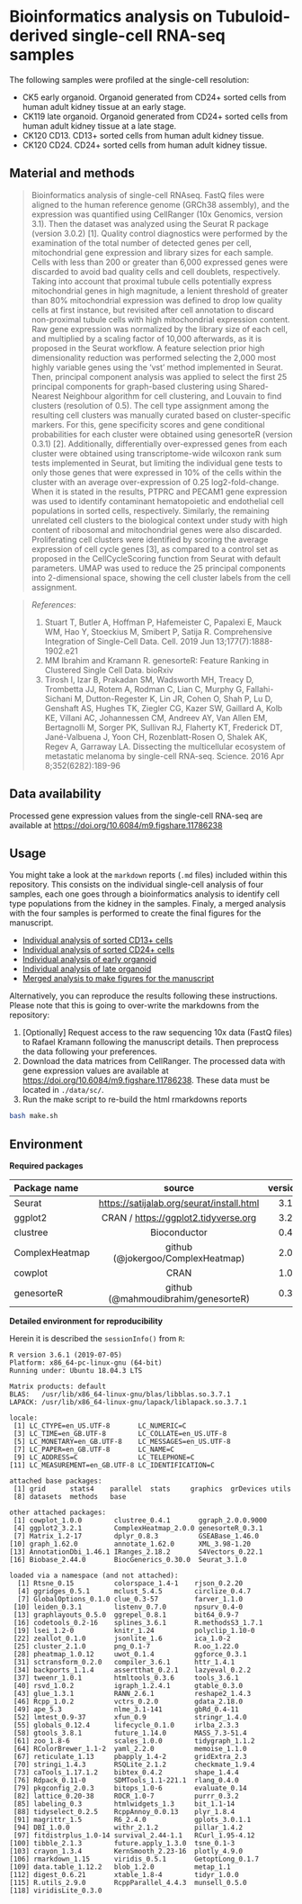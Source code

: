 # Bioinformatics analysis on Tubuloid-derived single-cell RNA-seq samples
The following samples were profiled at the single-cell resolution:
* CK5 early organoid. Organoid generated from CD24+ sorted cells from human adult kidney tissue at an early stage.
* CK119 late organoid. Organoid generated from CD24+ sorted cells from human adult kidney tissue at a late stage.
* CK120 CD13. CD13+ sorted cells from human adult kidney tissue.
* CK120 CD24. CD24+ sorted cells from human adult kidney tissue.

## Material and methods
> Bioinformatics analysis of single-cell RNAseq. FastQ files were aligned to the human reference genome (GRCh38 assembly), 
and the expression was quantified using CellRanger (10x Genomics, version 3.1). Then the dataset was analyzed using the Seurat 
R package (version 3.0.2) [1]. Quality control diagnostics were performed by the examination of the total number of detected genes 
per cell, mitochondrial gene expression and library sizes for each sample. Cells with less than 200 or greater than 6,000 expressed 
genes were discarded to avoid bad quality cells and cell doublets, respectively. Taking into account that proximal tubule cells 
potentially express mitochondrial genes in high magnitude, a lenient threshold of greater than 80% mitochondrial expression was 
defined to drop low quality cells at first instance, but revisited after cell annotation to discard non-proximal tubule cells with 
high mitochondrial expression content. Raw gene expression was normalized by the library size of each cell, and multiplied by a scaling 
factor of 10,000 afterwards, as it is proposed in the Seurat workflow. A feature selection prior high dimensionality reduction was 
performed selecting the 2,000 most highly variable genes using the ‘vst’ method implemented in Seurat. Then, principal component analysis 
was applied to select the first 25 principal components for graph-based clustering using Shared-Nearest Neighbour algorithm for cell clustering, 
and Louvain to find clusters (resolution of 0.5). The cell type assignment among the resulting cell clusters was manually curated based on 
cluster-specific markers. For this, gene specificity scores and gene conditional probabilities for each cluster were obtained using 
genesorteR (version 0.3.1) [2]. Additionally, differentially over-expressed genes from each cluster were obtained using transcriptome-wide 
wilcoxon rank sum tests implemented in Seurat, but limiting the individual gene tests to only those genes that were expressed in 10% 
of the cells within the cluster with an average over-expression of 0.25 log2-fold-change. When it is stated in the results, PTPRC and 
PECAM1 gene expression was used to identify contaminant hematopoietic and endothelial cell populations in sorted cells, respectively. 
Similarly, the remaining unrelated cell clusters to the biological context under study with high content of ribosomal and mitochondrial 
genes were also discarded. Proliferating cell clusters were identified by scoring the average expression of cell cycle genes [3], as 
compared to a control set as proposed in the CellCycleScoring function from Seurat with default parameters. UMAP was used to reduce 
the 25 principal components into 2-dimensional space, showing the cell cluster labels from the cell assignment.

> *References*:
> 1. Stuart T, Butler A, Hoffman P, Hafemeister C, Papalexi E, Mauck WM, Hao Y, Stoeckius M, Smibert P, Satija R. Comprehensive Integration of Single-Cell Data. Cell. 2019 Jun 13;177(7):1888-1902.e21
> 2. MM Ibrahim and  Kramann R. genesorteR: Feature Ranking in Clustered Single Cell Data. bioRxiv
> 3. Tirosh I, Izar B, Prakadan SM, Wadsworth MH, Treacy D, Trombetta JJ, Rotem A, Rodman C, Lian C, Murphy G, Fallahi-Sichani M, Dutton-Regester K, Lin JR, Cohen O, Shah P, Lu D, Genshaft AS, Hughes TK, Ziegler CG, Kazer SW, Gaillard A, Kolb KE, Villani AC, Johannessen CM, Andreev AY, Van Allen EM, Bertagnolli M, Sorger PK, Sullivan RJ, Flaherty KT, Frederick DT, Jané-Valbuena J, Yoon CH, Rozenblatt-Rosen O, Shalek AK, Regev A, Garraway LA. Dissecting the multicellular ecosystem of metastatic melanoma by single-cell RNA-seq. Science. 2016 Apr 8;352(6282):189-96

## Data availability
Processed gene expression values from the single-cell RNA-seq are available at https://doi.org/10.6084/m9.figshare.11786238

## Usage
You might take a look at the `markdown` reports (`.md` files) included within this repository. This consists on the individual single-cell analysis of four samples, each one goes through a bioinformatics analysis to identify cell type populations from the kidney in the samples. Finaly, a merged analysis with the four samples is performed to create the final figures for the manuscript.

* [Individual analysis of sorted CD13+ cells](Individual_analysis_CK120_CD13)
* [Individual analysis of sorted CD24+ cells](Individual_analysis_CK121_CD24)
* [Individual analysis of early organoid](Individual_analysis_CK5_early_organoid)
* [Individual analysis of late organoid](Individual_analysis_CK119_late_organoid)
* [Merged analysis to make figures for the manuscript](Merged_analysis)


Alternatively, you can reproduce the results following these instructions. Please note that this is going to over-write the markdowns from the repository:

1. [Optionally] Request access to the raw sequencing 10x data (FastQ files) to Rafael Kramann following the manuscript details. Then preprocess the data following your preferences.
2. Download the data matrices from CellRanger. The processed data with gene expression values are available at https://doi.org/10.6084/m9.figshare.11786238. These data must be located in `./data/sc/`.
3. Run the make script to re-build the html rmarkdowns reports

```bash
bash make.sh
```

## Environment

**Required packages**

| Package name | source | version |
| :--- | :---: | ---: |
| Seurat | https://satijalab.org/seurat/install.html | 3.1.0 |
| ggplot2 | CRAN / https://ggplot2.tidyverse.org | 3.2.1 |
| clustree | Bioconductor | 0.4.1 |
| ComplexHeatmap | github (@jokergoo/ComplexHeatmap) | 2.0.0 |
| cowplot | CRAN | 1.0.0 |
| genesorteR | github (@mahmoudibrahim/genesorteR) | 0.3.1 |


**Detailed environment for reproducibility**

Herein it is described the `sessionInfo()` from `R`:
```
R version 3.6.1 (2019-07-05)
Platform: x86_64-pc-linux-gnu (64-bit)
Running under: Ubuntu 18.04.3 LTS

Matrix products: default
BLAS:   /usr/lib/x86_64-linux-gnu/blas/libblas.so.3.7.1
LAPACK: /usr/lib/x86_64-linux-gnu/lapack/liblapack.so.3.7.1

locale:
 [1] LC_CTYPE=en_US.UTF-8       LC_NUMERIC=C              
 [3] LC_TIME=en_GB.UTF-8        LC_COLLATE=en_US.UTF-8    
 [5] LC_MONETARY=en_GB.UTF-8    LC_MESSAGES=en_US.UTF-8   
 [7] LC_PAPER=en_GB.UTF-8       LC_NAME=C                 
 [9] LC_ADDRESS=C               LC_TELEPHONE=C            
[11] LC_MEASUREMENT=en_GB.UTF-8 LC_IDENTIFICATION=C       

attached base packages:
 [1] grid      stats4    parallel  stats     graphics  grDevices utils    
 [8] datasets  methods   base     

other attached packages:
 [1] cowplot_1.0.0        clustree_0.4.1       ggraph_2.0.0.9000   
 [4] ggplot2_3.2.1        ComplexHeatmap_2.0.0 genesorteR_0.3.1    
 [7] Matrix_1.2-17        dplyr_0.8.3          GSEABase_1.46.0     
[10] graph_1.62.0         annotate_1.62.0      XML_3.98-1.20       
[13] AnnotationDbi_1.46.1 IRanges_2.18.2       S4Vectors_0.22.1    
[16] Biobase_2.44.0       BiocGenerics_0.30.0  Seurat_3.1.0        

loaded via a namespace (and not attached):
  [1] Rtsne_0.15          colorspace_1.4-1    rjson_0.2.20       
  [4] ggridges_0.5.1      mclust_5.4.5        circlize_0.4.7     
  [7] GlobalOptions_0.1.0 clue_0.3-57         farver_1.1.0       
 [10] leiden_0.3.1        listenv_0.7.0       npsurv_0.4-0       
 [13] graphlayouts_0.5.0  ggrepel_0.8.1       bit64_0.9-7        
 [16] codetools_0.2-16    splines_3.6.1       R.methodsS3_1.7.1  
 [19] lsei_1.2-0          knitr_1.24          polyclip_1.10-0    
 [22] zeallot_0.1.0       jsonlite_1.6        ica_1.0-2          
 [25] cluster_2.1.0       png_0.1-7           R.oo_1.22.0        
 [28] pheatmap_1.0.12     uwot_0.1.4          ggforce_0.3.1      
 [31] sctransform_0.2.0   compiler_3.6.1      httr_1.4.1         
 [34] backports_1.1.4     assertthat_0.2.1    lazyeval_0.2.2     
 [37] tweenr_1.0.1        htmltools_0.3.6     tools_3.6.1        
 [40] rsvd_1.0.2          igraph_1.2.4.1      gtable_0.3.0       
 [43] glue_1.3.1          RANN_2.6.1          reshape2_1.4.3     
 [46] Rcpp_1.0.2          vctrs_0.2.0         gdata_2.18.0       
 [49] ape_5.3             nlme_3.1-141        gbRd_0.4-11        
 [52] lmtest_0.9-37       xfun_0.9            stringr_1.4.0      
 [55] globals_0.12.4      lifecycle_0.1.0     irlba_2.3.3        
 [58] gtools_3.8.1        future_1.14.0       MASS_7.3-51.4      
 [61] zoo_1.8-6           scales_1.0.0        tidygraph_1.1.2    
 [64] RColorBrewer_1.1-2  yaml_2.2.0          memoise_1.1.0      
 [67] reticulate_1.13     pbapply_1.4-2       gridExtra_2.3      
 [70] stringi_1.4.3       RSQLite_2.1.2       checkmate_1.9.4    
 [73] caTools_1.17.1.2    bibtex_0.4.2        shape_1.4.4        
 [76] Rdpack_0.11-0       SDMTools_1.1-221.1  rlang_0.4.0        
 [79] pkgconfig_2.0.3     bitops_1.0-6        evaluate_0.14      
 [82] lattice_0.20-38     ROCR_1.0-7          purrr_0.3.2        
 [85] labeling_0.3        htmlwidgets_1.3     bit_1.1-14         
 [88] tidyselect_0.2.5    RcppAnnoy_0.0.13    plyr_1.8.4         
 [91] magrittr_1.5        R6_2.4.0            gplots_3.0.1.1     
 [94] DBI_1.0.0           withr_2.1.2         pillar_1.4.2       
 [97] fitdistrplus_1.0-14 survival_2.44-1.1   RCurl_1.95-4.12    
[100] tibble_2.1.3        future.apply_1.3.0  tsne_0.1-3         
[103] crayon_1.3.4        KernSmooth_2.23-16  plotly_4.9.0       
[106] rmarkdown_1.15      viridis_0.5.1       GetoptLong_0.1.7   
[109] data.table_1.12.2   blob_1.2.0          metap_1.1          
[112] digest_0.6.21       xtable_1.8-4        tidyr_1.0.0        
[115] R.utils_2.9.0       RcppParallel_4.4.3  munsell_0.5.0      
[118] viridisLite_0.3.0  
```



